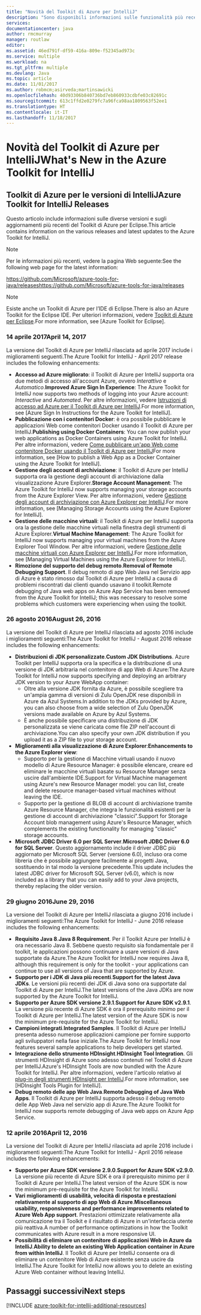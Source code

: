 ```yaml
---
title: "Novità del Toolkit di Azure per IntelliJ"
description: "Sono disponibili informazioni sulle funzionalità più recenti del Toolkit di Azure per IntelliJ."
services: 
documentationcenter: java
author: rmcmurray
manager: routlaw
editor: 
ms.assetid: 46ed791f-df59-416a-809e-f52345ad973c
ms.service: multiple
ms.workload: na
ms.tgt_pltfrm: multiple
ms.devlang: Java
ms.topic: article
ms.date: 11/01/2017
ms.author: robmcm;asirveda;martinsawicki
ms.openlocfilehash: 40d93306b840736bd7eb860933cdbfe03c82691c
ms.sourcegitcommit: 613c1ffd2e0279fc7a96fca98aa1809563f52ee1
ms.translationtype: HT
ms.contentlocale: it-IT
ms.lasthandoff: 11/18/2017
---
```

# <a name="whats-new-in-the-azure-toolkit-for-intellij"></a><span data-ttu-id="daac4-103">Novità del Toolkit di Azure per IntelliJ</span><span class="sxs-lookup"><span data-stu-id="daac4-103">What's New in the Azure Toolkit for IntelliJ</span></span>

## <a name="azure-toolkit-for-intellij-releases"></a><span data-ttu-id="daac4-104">Toolkit di Azure per le versioni di IntelliJ</span><span class="sxs-lookup"><span data-stu-id="daac4-104">Azure Toolkit for IntelliJ Releases</span></span>
<span data-ttu-id="daac4-105">Questo articolo include informazioni sulle diverse versioni e sugli aggiornamenti più recenti del Toolkit di Azure per Eclipse.</span><span class="sxs-lookup"><span data-stu-id="daac4-105">This article contains information on the various releases and latest updates to the Azure Toolkit for IntelliJ.</span></span>

> [!NOTE]
> <span data-ttu-id="daac4-106">Per le informazioni più recenti, vedere la pagina Web seguente:</span><span class="sxs-lookup"><span data-stu-id="daac4-106">See the following web page for the latest information:</span></span>
> 
> <span data-ttu-id="daac4-107"><https://github.com/Microsoft/azure-tools-for-java/releases></span><span class="sxs-lookup"><span data-stu-id="daac4-107"><https://github.com/Microsoft/azure-tools-for-java/releases></span></span>

> [!NOTE]
> <span data-ttu-id="daac4-108">Esiste anche un Toolkit di Azure per l’IDE di Eclipse.</span><span class="sxs-lookup"><span data-stu-id="daac4-108">There is also an Azure Toolkit for the Eclipse IDE.</span></span> <span data-ttu-id="daac4-109">Per ulteriori informazioni, vedere [Toolkit di Azure per Eclipse].</span><span class="sxs-lookup"><span data-stu-id="daac4-109">For more information, see [Azure Toolkit for Eclipse].</span></span>
> 
> 

### <a name="april-14-2017"></a><span data-ttu-id="daac4-110">14 aprile 2017</span><span class="sxs-lookup"><span data-stu-id="daac4-110">April 14, 2017</span></span>
<span data-ttu-id="daac4-111">La versione del Toolkit di Azure per IntelliJ rilasciata ad aprile 2017 include i miglioramenti seguenti.</span><span class="sxs-lookup"><span data-stu-id="daac4-111">The Azure Toolkit for IntelliJ - April 2017 release includes the following enhancements:</span></span>

* <span data-ttu-id="daac4-112">**Accesso ad Azure migliorato**: il Toolkit di Azure per IntelliJ supporta ora due metodi di accesso all'account Azure, ovvero *Interattivo* e *Automatico*.</span><span class="sxs-lookup"><span data-stu-id="daac4-112">**Improved Azure Sign In Experience**: The Azure Toolkit for IntelliJ now supports two methods of logging into your Azure account: *Interactive* and *Automated*.</span></span> <span data-ttu-id="daac4-113">Per altre informazioni, vedere [Istruzioni di accesso ad Azure per il Toolkit di Azure per IntelliJ].</span><span class="sxs-lookup"><span data-stu-id="daac4-113">For more information, see [Azure Sign In Instructions for the Azure Toolkit for IntelliJ].</span></span>
* <span data-ttu-id="daac4-114">**Pubblicazione con i contenitori Docker**: è ora possibile pubblicare le applicazioni Web come contenitori Docker usando il Toolkit di Azure per IntelliJ.</span><span class="sxs-lookup"><span data-stu-id="daac4-114">**Publishing using Docker Containers**: You can now publish your web applications as Docker Containers using Azure Toolkit for IntelliJ.</span></span> <span data-ttu-id="daac4-115">Per altre informazioni, vedere [Come pubblicare un'app Web come contenitore Docker usando il Toolkit di Azure per IntelliJ]</span><span class="sxs-lookup"><span data-stu-id="daac4-115">For more information, see [How to publish a Web App as a Docker Container using the Azure Toolkit for IntelliJ].</span></span>
* <span data-ttu-id="daac4-116">**Gestione degli account di archiviazione**: il Toolkit di Azure per IntelliJ supporta ora la gestione degli account di archiviazione dalla visualizzazione Azure Explorer.</span><span class="sxs-lookup"><span data-stu-id="daac4-116">**Storage Account Management**: The Azure Toolkit for IntelliJ now supports managing your storage accounts from the Azure Explorer View.</span></span> <span data-ttu-id="daac4-117">Per altre informazioni, vedere [Gestione degli account di archiviazione con Azure Explorer per IntelliJ].</span><span class="sxs-lookup"><span data-stu-id="daac4-117">For more information, see [Managing Storage Accounts using the Azure Explorer for IntelliJ].</span></span>
* <span data-ttu-id="daac4-118">**Gestione delle macchine virtuali**: il Toolkit di Azure per IntelliJ supporta ora la gestione delle macchine virtuali nella finestra degli strumenti di Azure Explorer.</span><span class="sxs-lookup"><span data-stu-id="daac4-118">**Virtual Machine Management**: The Azure Toolkit for IntelliJ now supports managing your virtual machines from the Azure Explorer Tool Window.</span></span> <span data-ttu-id="daac4-119">Per altre informazioni, vedere [Gestione delle macchine virtuali con Azure Explorer per IntelliJ].</span><span class="sxs-lookup"><span data-stu-id="daac4-119">For more information, see [Managing Virtual Machines using the Azure Explorer for IntelliJ].</span></span>
* <span data-ttu-id="daac4-120">**Rimozione del supporto del debug remoto**.</span><span class="sxs-lookup"><span data-stu-id="daac4-120">**Removal of Remote Debugging Support**.</span></span> <span data-ttu-id="daac4-121">Il debug remoto di app Web Java nel Servizio app di Azure è stato rimosso dal Toolkit di Azure per IntelliJ a causa di problemi riscontrati dai clienti quando usavano il toolkit.</span><span class="sxs-lookup"><span data-stu-id="daac4-121">Remote debugging of Java web apps on Azure App Service has been removed from the Azure Toolkit for IntelliJ; this was necessary to resolve some problems which customers were experiencing when using the toolkit.</span></span>

### <a name="august-26-2016"></a><span data-ttu-id="daac4-122">26 agosto 2016</span><span class="sxs-lookup"><span data-stu-id="daac4-122">August 26, 2016</span></span>
<span data-ttu-id="daac4-123">La versione del Toolkit di Azure per IntelliJ rilasciata ad agosto 2016 include i miglioramenti seguenti:</span><span class="sxs-lookup"><span data-stu-id="daac4-123">The Azure Toolkit for IntelliJ - August 2016 release includes the following enhancements:</span></span>

* <span data-ttu-id="daac4-124">**Distribuzioni di JDK personalizzate**.</span><span class="sxs-lookup"><span data-stu-id="daac4-124">**Custom JDK Distributions**.</span></span> <span data-ttu-id="daac4-125">Azure Toolkit per IntelliJ supporta ora la specifica e la distribuzione di una versione di JDK arbitraria nel contenitore di app Web di Azure:</span><span class="sxs-lookup"><span data-stu-id="daac4-125">The Azure Toolkit for IntelliJ now supports specifying and deploying an arbitrary JDK version to your Azure WebApp container:</span></span>
  * <span data-ttu-id="daac4-126">Oltre alla versione JDK fornita da Azure, è possibile scegliere tra un'ampia gamma di versioni di Zulu OpenJDK rese disponibili in Azure da Azul Systems.</span><span class="sxs-lookup"><span data-stu-id="daac4-126">In addition to the JDKs provided by Azure, you can also choose from a wide selection of Zulu OpenJDK versions made available on Azure by Azul Systems.</span></span>
  * <span data-ttu-id="daac4-127">È anche possibile specificare una distribuzione di JDK personalizzata se viene caricata come file ZIP nell'account di archiviazione.</span><span class="sxs-lookup"><span data-stu-id="daac4-127">You can also specify your own JDK distribution if you upload it as a ZIP file to your storage account.</span></span>
* <span data-ttu-id="daac4-128">**Miglioramenti alla visualizzazione di Azure Explorer**:</span><span class="sxs-lookup"><span data-stu-id="daac4-128">**Enhancements to the Azure Explorer view**:</span></span>
  * <span data-ttu-id="daac4-129">Supporto per la gestione di Macchine virtuali usando il nuovo modello di Azure Resource Manager: è possibile elencare, creare ed eliminare le macchine virtuali basate su Resource Manager senza uscire dall'ambiente IDE.</span><span class="sxs-lookup"><span data-stu-id="daac4-129">Support for Virtual Machine management using Azure's new Resource Manager model: you can list, create and delete resource manager-based virtual machines without leaving the IDE.</span></span>
  * <span data-ttu-id="daac4-130">Supporto per la gestione di BLOB di account di archiviazione tramite Azure Resource Manager, che integra le funzionalità esistenti per la gestione di account di archiviazione "classici".</span><span class="sxs-lookup"><span data-stu-id="daac4-130">Support for Storage Account blob management using Azure's Resource Manager, which complements the existing functionality for managing "classic" storage accounts.</span></span>
* <span data-ttu-id="daac4-131">**Microsoft JDBC Driver 6.0 per SQL Server**.</span><span class="sxs-lookup"><span data-stu-id="daac4-131">**Microsoft JDBC Driver 6.0 for SQL Server**.</span></span> <span data-ttu-id="daac4-132">Questo aggiornamento include il driver JDBC più aggiornato per Microsoft SQL Server (versione 6.0), incluso ora come libreria che è possibile aggiungere facilmente ai progetti Java, sostituendo in tal modo la versione precedente.</span><span class="sxs-lookup"><span data-stu-id="daac4-132">This update includes the latest JDBC driver for Microsoft SQL Server (v6.0), which is now included as a library that you can easily add to your Java projects, thereby replacing the older version.</span></span>

### <a name="june-29-2016"></a><span data-ttu-id="daac4-133">29 giugno 2016</span><span class="sxs-lookup"><span data-stu-id="daac4-133">June 29, 2016</span></span>
<span data-ttu-id="daac4-134">La versione del Toolkit di Azure per IntelliJ rilasciata a giugno 2016 include i miglioramenti seguenti:</span><span class="sxs-lookup"><span data-stu-id="daac4-134">The Azure Toolkit for IntelliJ - June 2016 release includes the following enhancements:</span></span>

* <span data-ttu-id="daac4-135">**Requisito Java 8**.</span><span class="sxs-lookup"><span data-stu-id="daac4-135">**Java 8 Requirement**.</span></span> <span data-ttu-id="daac4-136">Per il Toolkit Azure per IntelliJ è ora necessario Java 8. Sebbene questo requisito sia fondamentale per il toolkit, le applicazioni possono continuare a usare versioni di Java supportate da Azure.</span><span class="sxs-lookup"><span data-stu-id="daac4-136">The Azure Toolkit for IntelliJ now requires Java 8, although this requirement is only for the toolkit - your applications can continue to use all versions of Java that are supported by Azure.</span></span>
* <span data-ttu-id="daac4-137">**Supporto per i JDK di Java più recenti**.</span><span class="sxs-lookup"><span data-stu-id="daac4-137">**Support for the latest Java JDKs**.</span></span> <span data-ttu-id="daac4-138">Le versioni più recenti dei JDK di Java sono ora supportate dal Toolkit di Azure per IntelliJ.</span><span class="sxs-lookup"><span data-stu-id="daac4-138">The latest versions of the Java JDKs are now supported by the Azure Toolkit for IntelliJ.</span></span>
* <span data-ttu-id="daac4-139">**Supporto per Azure SDK versione 2.9.1**.</span><span class="sxs-lookup"><span data-stu-id="daac4-139">**Support for Azure SDK v2.9.1**.</span></span> <span data-ttu-id="daac4-140">La versione più recente di Azure SDK è ora il prerequisito minimo per il Toolkit di Azure per IntelliJ.</span><span class="sxs-lookup"><span data-stu-id="daac4-140">The latest version of the Azure SDK is now the minimum pre-requisite for the Azure Toolkit for IntelliJ.</span></span>
* <span data-ttu-id="daac4-141">**Campioni integrati**.</span><span class="sxs-lookup"><span data-stu-id="daac4-141">**Integrated Samples**.</span></span> <span data-ttu-id="daac4-142">Il Toolkit di Azure per IntelliJ presenta adesso numerose applicazioni campione per fornire supporto agli sviluppatori nella fase iniziale.</span><span class="sxs-lookup"><span data-stu-id="daac4-142">The Azure Toolkit for IntelliJ now features several sample applications to help developers get started.</span></span>
* <span data-ttu-id="daac4-143">**Integrazione dello strumento HDInsight**.</span><span class="sxs-lookup"><span data-stu-id="daac4-143">**HDInsight Tool Integration**.</span></span> <span data-ttu-id="daac4-144">Gli strumenti HDInsight di Azure sono adesso contenuti nel Toolkit di Azure per IntelliJ.</span><span class="sxs-lookup"><span data-stu-id="daac4-144">Azure's HDInsight Tools are now bundled with the Azure Toolkit for IntelliJ.</span></span> <span data-ttu-id="daac4-145">Per altre informazioni, vedere l'articolo relativo al [plug-in degli strumenti HDInsight per IntelliJ].</span><span class="sxs-lookup"><span data-stu-id="daac4-145">For more information, see [HDInsight Tools Plugin for IntelliJ].</span></span>
* <span data-ttu-id="daac4-146">**Debug remoto delle app Web Java**.</span><span class="sxs-lookup"><span data-stu-id="daac4-146">**Remote Debugging of Java Web Apps**.</span></span> <span data-ttu-id="daac4-147">Il Toolkit di Azure per IntelliJ supporta adesso il debug remoto delle App Web Java nel servizio app di Azure.</span><span class="sxs-lookup"><span data-stu-id="daac4-147">The Azure Toolkit for IntelliJ now supports remote debugging of Java web apps on Azure App Service.</span></span>

### <a name="april-12-2016"></a><span data-ttu-id="daac4-148">12 aprile 2016</span><span class="sxs-lookup"><span data-stu-id="daac4-148">April 12, 2016</span></span>
<span data-ttu-id="daac4-149">La versione del Toolkit di Azure per IntelliJ rilasciata ad aprile 2016 include i miglioramenti seguenti:</span><span class="sxs-lookup"><span data-stu-id="daac4-149">The Azure Toolkit for IntelliJ - April 2016 release includes the following enhancements:</span></span>

* <span data-ttu-id="daac4-150">**Supporto per Azure SDK versione 2.9.0**.</span><span class="sxs-lookup"><span data-stu-id="daac4-150">**Support for Azure SDK v2.9.0**.</span></span> <span data-ttu-id="daac4-151">La versione più recente di Azure SDK è ora il prerequisito minimo per il Toolkit di Azure per IntelliJ.</span><span class="sxs-lookup"><span data-stu-id="daac4-151">The latest version of the Azure SDK is now the minimum pre-requisite for the Azure Toolkit for IntelliJ.</span></span>
* <span data-ttu-id="daac4-152">**Vari miglioramenti di usabilità, velocità di risposta e prestazioni relativamente al supporto di app Web di Azure**.</span><span class="sxs-lookup"><span data-stu-id="daac4-152">**Miscellaneous usability, responsiveness and performance improvements related to Azure Web App support**.</span></span> <span data-ttu-id="daac4-153">Prestazioni ottimizzate relativamente alla comunicazione tra il Toolkit e il risultato di Azure in un'interfaccia utente più reattiva.</span><span class="sxs-lookup"><span data-stu-id="daac4-153">A number of performance optimizations in how the Toolkit communicates with Azure result in a more responsive UI.</span></span>
* <span data-ttu-id="daac4-154">**Possibilità di eliminare un contenitore di applicazioni Web in Azure da IntelliJ**.</span><span class="sxs-lookup"><span data-stu-id="daac4-154">**Ability to delete an existing Web Application container in Azure from within IntelliJ**.</span></span> <span data-ttu-id="daac4-155">Il Toolkit di Azure per IntelliJ consente ora di eliminare un contenitore Web di Azure esistente senza uscire da IntelliJ.</span><span class="sxs-lookup"><span data-stu-id="daac4-155">The Azure Toolkit for IntelliJ now allows you to delete an existing Azure Web container without leaving IntelliJ.</span></span>

## <a name="next-steps"></a><span data-ttu-id="daac4-156">Passaggi successivi</span><span class="sxs-lookup"><span data-stu-id="daac4-156">Next steps</span></span>

[!INCLUDE [azure-toolkit-for-intellij-additional-resources](../includes/azure-toolkit-for-intellij-additional-resources.md)]

<!-- URL List -->

[Toolkit di Azure per Eclipse]: ../eclipse/azure-toolkit-for-eclipse.md

[Istruzioni di accesso ad Azure per il Toolkit di Azure per IntelliJ]: ./azure-toolkit-for-intellij-sign-in-instructions.md
[Come pubblicare un'app Web come contenitore Docker usando il Toolkit di Azure per IntelliJ]: ./azure-toolkit-for-intellij-publish-as-docker-container.md
[Gestione degli account di archiviazione con Azure Explorer per IntelliJ]: ./azure-toolkit-for-intellij-managing-storage-accounts-using-azure-explorer.md
[Gestione delle macchine virtuali con Azure Explorer per IntelliJ]: ./azure-toolkit-for-intellij-managing-virtual-machines-using-azure-explorer.md

[Azure Java Developer Center]: https://docs.microsoft.com/java/azure

[plug-in degli strumenti HDInsight per IntelliJ]: /azure/hdinsight/hdinsight-apache-spark-intellij-tool-plugin
